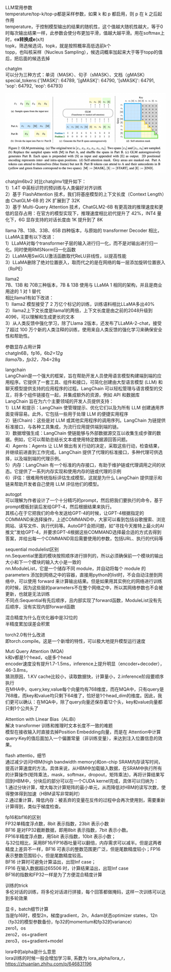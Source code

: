 LLM常用参数  
temperature/top-k/top-p都是采样参数，如果 k 和 p 都启用，则 p 在 k 之后起作用  
temperature，于控制模型输出的结果的随机性，这个值越大随机性越大，等于0时每次输出结果一样，此参数会使分布更加平滑，值越大越平滑。用在softmax上时，e**x转换成e**(x/t)  
topk，筛选候选词，topk，就是按照概率高低选前k个  
topp，也叫核采样（Nucleus Sampling），候选词概率加起来大于等于topp的值后，把后面的候选去掉  
  
chatglm  
可以分为三种方式：单词（MASK）、句子（sMASK）、文档（gMASK）  
special_tokens:{'[MASK]': 64789, '[gMASK]': 64790, '[sMASK]': 64791, 'sop': 64792, 'eop': 64793}  
<div align="center"><img src="../assets/glm1.jpeg"></div>  

chatglm6bv2
对比chatglmv1提升如下：  
1）1.4T 中英标识符的预训练与人类偏好对齐训练  
2）基于 FlashAttention 技术，我们将基座模型的上下文长度（Context Length）由 ChatGLM-6B 的 2K 扩展到了 32K  
3）基于 Multi-Query Attention 技术，ChatGLM2-6B 有更高效的推理速度和更低的显存占用：在官方的模型实现下，推理速度相比初代提升了 42%，INT4 量化下，6G 显存支持的对话长度由 1K 提升到了 8K  

llama
7B、13B、33B、65B 四种版本，与原始的 transformer Decoder 相比，LLaMA主要有以下改进：  
1）LLaMA对每个transformer子层的输入进行归一化，而不是对输出进行归一化。同时使用RMSNorm归一化函数  
2）LLaMA用SwiGLU激活函数取代ReLU非线性，以提高性能  
3）LLaMA删除了绝对位置嵌入，取而代之的是在网络的每一层添加旋转位置嵌入（RoPE）  

llama2  
7B、13B 和 70B三种版本，7B & 13B 使用与 LLaMA 1 相同的架构，并且是商业用途的 1 对 1 替代  
相比llama1有如下改进：  
1）llama2 模型接受了 2 万亿个标记的训练，训练语料相比LLaMA多出40%  
2）llama2上下文长度是llama1的两倍，上下文长度是由之前的2048升级到4096，可以理解和生成更长的文本  
3）从人类反馈中强化学习，除了Llama 2版本，还发布了LLaMA-2-chat，接受了超过 100 万个新的人类注释的训练，使用来自人类反馈的强化学习来确保安全性和帮助性。
  
参数显存占用计算  
chatgln6B，fp16，6b*2=12g  
llama7b，fp32，7b*4=28g  

langchain  
LangChain是一个强大的框架，旨在帮助开发人员使用语言模型构建端到端的应用程序。它提供了一套工具、组件和接口，可简化创建由大型语言模型 (LLM) 和聊天模型提供支持的应用程序的过程。LangChain 可以轻松管理与语言模型的交互，将多个组件链接在一起，并集成额外的资源，例如 API 和数据库  
LangChain 旨在为六个主要领域的开发人员提供支持：  
1）LLM 和提示：LangChain 使管理提示、优化它们以及为所有 LLM 创建通用界面变得容易。此外，它包括一些用于处理 LLM 的便捷实用程序  
2）链(Chain)：这些是对 LLM 或其他实用程序的调用序列。LangChain 为链提供标准接口，与各种工具集成，为流行应用提供端到端的链。  
3）数据增强生成：LangChain 使链能够与外部数据源交互以收集生成步骤的数据。例如，它可以帮助总结长文本或使用特定数据源回答问题。  
4）Agents：Agents 让 LLM 做出有关行动的决定，采取这些行动，检查结果，并继续前进直到工作完成。LangChain 提供了代理的标准接口，多种代理可供选择，以及端到端的代理示例。  
5）内存：LangChain 有一个标准的内存接口，有助于维护链或代理调用之间的状态。它提供了一系列内存实现和使用内存的链或代理的示例  
6）评估：很难用传统指标评估生成模型。这就是为什么 LangChain 提供提示和链来帮助开发者自己使用 LLM 评估他们的模型。  
  
autogpt  
可以理解为作者设计了一个十分精巧的prompt，然后把我们要执行的命令，基于prompt模板封装后发给GPT-4，然后根据结果来执行。  
其核心在于它把我们的命令发送给GPT-4的时候，让GPT-4根据指定的COMMAND来选择操作，上述COMMAND中，大家可以看到包括谷歌搜索、浏览网站、读写文件、执行代码等。AutoGPT会把问题，如“寻找今天推特上最火的AI推文”发给GPT-4，并要求GPT-4根据这些COMMAND选择最合适的方式去得到答案，并给出每一个COMMAND背后需要使用的参数，包括URL、执行的代码等  

sequential modulelist区别  
nn.Sequential里面的模块按照顺序进行排列的，所以必须确保前一个模块的输出大小和下一个模块的输入大小是一致的  
nn.ModuleList，它是一个储存不同 module，并自动将每个 module 的 parameters 添加到网络之中的容器，直接用python的list时，不会自动注册到网络中，可以使用 forward 来计算输出结果。但是如果用其实例化的网络进行训练的时候，因为这些层的parameters不在整个网络之中，所以其网络参数也不会被更新，也就是无法训练  
不同点:Sequential有先后顺序，且内部实现了forward函数，ModuleList没有先后顺序，没有实现内部forward函数  
  
混合精度为什么在优化器中是32位的  
半精度累加误差会积累  
  
torch2.0有什么改进  
即torch.compile。这是一个新增的特性，可以极大地提升模型运行速度  
  
Muti Query Attention (MQA)  
k和v都是1个head，q是多个head  
encoder速度没有提升1.7-1.5ms，inference上提升明显（encoder+decoder），46-3.8ms，  
猜测原因，1.KV cache比较小，读取数据快，计算量小，2.inference阶段要顺序执行  
在MHA中，query,key,value每个向量均有768维度，而在MQA中，只有query是768维，而key和value均只剩下64维了，恰好是1个head_dim的维度。因此，我们更可以确认：在MQA中，除了query向量还保存着12个头，key和value向量都只剩1个公共头了  
  
Attention with Linear Bias（ALiBi）  
解决 transformer 训练和推理时文本长度不一致的难题  
模型在接收输入时直接去掉Position Embedding向量，而是在 Attention中计算query·Key的值后面加入一个偏置常量（非训练变量），来达到注入位置信息的效果。  
  
flash attentio，细节  
通过减少访问HBM(high bandwidth memory)和on-chip SRAM内存读写时间，提高计算速度的方法。具体来说，从HBM中加载输入数据，在SRAM中执行所有的计算操作(矩阵乘法，mask，softmax，dropout，矩阵乘法)，再将计算结果写回到HBM中，分块后的部分可以在一个CUDA kernel完成，具体可以归纳为：  
1.通过分块计算，增大每次计算矩阵的最小单元，从而降低对HBM的读写次数，使得整体得到加速（HBM读写非常耗时）  
2.通过重计算，降低内存：被丢弃的变量在反传的过程中会再次使用到，需要重新计算得到，类似于梯度检查。  
  
fp16和bf16的区别  
FP32单精度浮点数，8bit 表示指数，23bit 表示小数  
BF16 是对FP32截断数据，即用8bit 表示指数，7bit 表示小数。  
FP16半精度浮点数，用5bit 表示指数，10bit 表示小数；  
与32位相比，采用BF16/FP16吞吐量可以翻倍，内存需求可以减半。但是这两者精度上差异不一样，BF16 可表示的整数范围更广泛，但是尾数精度较小；FP16 表示整数范围较小，但是尾数精度较高。  
BF16 计算时可避免计算溢出，出现Inf case；  
FP16 在输入数据超过65506 时，计算结果溢出，出现Inf case  
BF16的指数和FP32一样是为了方便混合精度计算  
  
训练的trick  
多伦对话的训练，将多伦对话进行拼接，每个回答都做掩码，这样一次训练可以达到多轮效果  
  
显卡，batch细节计算  
当是fp16时，模型2n，梯度gradient，2n，Adam状态optimizer states，12n（fp32的模型参数备份，fp32的momentum和fp32的variance）  
zero1，os  
zero2，os+gradient  
zero3，os+gradient+model  
  
lora中的alpha是什么意思  
lora训练的时候一般会增加学习率, 系数为 lora_alpha/lora_r，https://zhuanlan.zhihu.com/p/646831196
